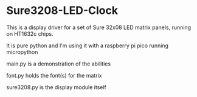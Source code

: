 # Sure3208-LED-Clock

This is a display driver for a set of Sure 32x08 LED matrix panels, running on HT1632c chips.

It is pure python and I'm using it with a raspberry pi pico running micropython

main.py is a demonstration of the abilities

font.py holds the font(s) for the matrix

sure3208.py is the display module itself

